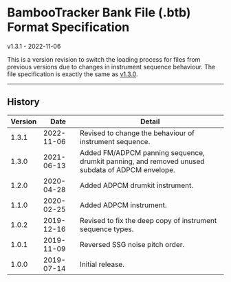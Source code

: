 # BambooTracker Bank File (.btb) Format Specification

v1.3.1 - 2022-11-06

This is a version revision to switch the loading process for files from previous versions due to changes in instrument sequence behaviour. The file specification is exactly the same as [v1.3.0](./archives/bank_specs_v1.3.0.md).

---

## History

| Version | Date       | Detail                                                                                          |
| ------- | ---------- | ----------------------------------------------------------------------------------------------- |
| 1.3.1   | 2022-11-06 | Revised to change the behaviour of instrument sequence.                                         |
| 1.3.0   | 2021-06-13 | Added FM/ADPCM panning sequence, drumkit panning, and removed unused subdata of ADPCM envelope. |
| 1.2.0   | 2020-04-28 | Added ADPCM drumkit instrument.                                                                 |
| 1.1.0   | 2020-02-25 | Added ADPCM instrument.                                                                         |
| 1.0.2   | 2019-12-16 | Revised to fix the deep copy of instrument sequence types.                                      |
| 1.0.1   | 2019-11-09 | Reversed SSG noise pitch order.                                                                 |
| 1.0.0   | 2019-07-14 | Initial release.                                                                                |
